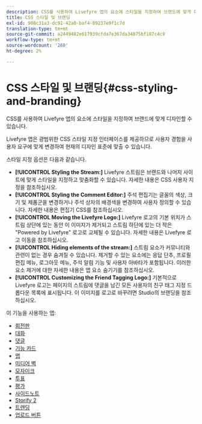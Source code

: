 ```yaml
---
description: CSS를 사용하여 Livefyre 앱의 요소에 스타일을 지정하여 브랜드에 맞게 디자인할 수 있습니다.
title: CSS 스타일 및 브랜딩
exl-id: 908c31a3-dc91-42a0-baf4-89237e9f1c7d
translation-type: tm+mt
source-git-commit: a2449482e617939cfda7e367da34875bf187c4c9
workflow-type: tm+mt
source-wordcount: '260'
ht-degree: 2%

---
```


# CSS 스타일 및 브랜딩{#css-styling-and-branding}

CSS를 사용하여 Livefyre 앱의 요소에 스타일을 지정하여 브랜드에 맞게 디자인할 수 있습니다.

Livefyre 앱은 광범위한 CSS 스타일 지정 인터페이스를 제공하므로 사용자 경험을 사용자 요구에 맞게 변경하여 현재의 디자인 표준에 맞출 수 있습니다.

스타일 지정 옵션은 다음과 같습니다.

* **[!UICONTROL Styling the Stream:]** Livefyre 스트림은 브랜드와 나머지 사이트에 맞게 스타일을 지정하고 맞춤화할 수 있습니다. 자세한 내용은 CSS 사용자 지정을 참조하십시오.
* **[!UICONTROL Styling the Comment Editor:]** 주석 편집기는 글꼴의 색상, 크기 및 제품군을 변경하거나 주석 상자의 배경색을 변경하여 사용자 정의할 수 있습니다. 자세한 내용은 편집기 CSS를 참조하십시오.
* **[!UICONTROL Moving the Livefyre Logo:]** Livefyre 로고의 기본 위치가 스트림 상단에 있는 동안 이 이미지가 제거되고 스트림 하단에 있는 더 작은 &quot;Powered by Livefyre&quot; 로고로 교체될 수 있습니다. 자세한 내용은 Livefyre 로고 이동을 참조하십시오.
* **[!UICONTROL Hiding elements of the stream:]** 스트림 요소가 커뮤니티와 관련이 없는 경우 숨겨질 수 있습니다. 제거할 수 있는 요소에는 응답 단추, 프로필 편집 메뉴, 로그아웃 메뉴, 주석 알림 기능 및 사용자 아바타가 포함됩니다. 이러한 요소 제거에 대한 자세한 내용은 앱 요소 숨기기를 참조하십시오.
* **[!UICONTROL Customizing the Friend Tagging Logo:]** 기본적으로 Livefyre 로고는 페이지의 스트림에 댓글을 남긴 모든 사용자의 친구 태그 지정 드롭다운 목록에 표시됩니다. 이 이미지를 로고로 바꾸려면 Studio의 브랜딩을 참조하십시오.

이 기능을 사용하는 앱:

* [회전판](/help/using/c-about-apps/c-carousel-app/c-carousel-app.md#c_carousel_app)
* [대화](/help/using/c-about-apps/c-chat-app/c-chat-app.md#c_chat_app)
* [댓글](/help/using/c-about-apps/c-comments/c-comments.md)
* [기능 카드](/help/using/c-about-apps/c-feature-card-app/c-feature-card-app.md#c_feature_card_app)
* [맵](/help/using/c-about-apps/c-map-app/c-map-app.md#c_map_app)
* [미디어 벽](/help/using/c-about-apps/c-media-wall-app/c-media-wall-app.md#c_media_wall_app)
* [모자이크](/help/using/c-about-apps/c-mosaic-app/c-mosaic-app.md#c_mosaic_app)
* [투표](/help/using/c-about-apps/c-polls-app/c-polls-app.md#c_polls_app)
* [평가](/help/using/c-about-apps/c-reviews-app/c-reviews-app.md#c_reviews_app)
* [사이드노트](/help/using/c-about-apps/c-sidenotes-app/c-sidenotes-app.md#c_sidenotes_app)
* [Storify 2](/help/using/c-about-apps/c-storify2/c-storify2.md#c_storify2)
* [트렌딩](/help/using/c-about-apps/c-trending-app/c-trending-app.md#c_trending_app)
* [업로드 버튼](/help/using/c-about-apps/c-upload-button-app/c-upload-button-app.md#c_upload_button_app)

